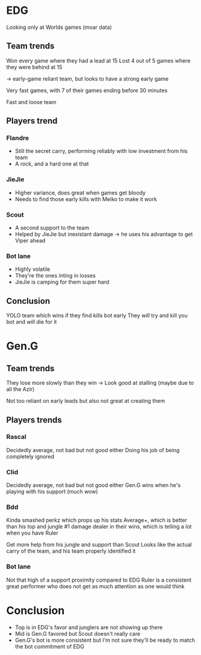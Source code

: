 # EDG

Looking only at Worlds games (moar data)

## Team trends

Won every game where they had a lead at 15
Lost 4 out of 5 games where they were behind at 15

-> early-game reliant team, but looks to have a strong early game

Very fast games, with 7 of their games ending before 30 minutes

Fast and loose team
	
## Players trend

### Flandre

- Still the secret carry, performing reliably with low investment from his team
- A rock, and a hard one at that

### JieJie

- Higher variance, does great when games get bloody
- Needs to find those early kills with Meiko to make it work

### Scout

- A second support to the team
- Helped by JieJie but inexistant damage -> he uses his advantage to get Viper ahead

### Bot lane

- Highly volatile
- They're the ones inting in losses
- JieJie is camping for them super hard

## Conclusion

YOLO team which wins if they find kills bot early
They *will* try and kill you bot and *will* die for it

# Gen.G

## Team trends

They lose more slowly than they win
-> Look good at stalling (maybe due to all the Azir)

Not too reliant on early leads but also not great at creating them

## Players trends

### Rascal

Decidedly average, not bad but not good either
Doing his job of being completely ignored

### Clid

Decidedly average, not bad but not good either
Gen.G wins when he's playing with his support (much wow)

### Bdd

Kinda smashed perkz which props up his stats
Average+, which is better than his top and jungle
#1 damage dealer in their wins, which is telling a lot when you have Ruler

Get more help from his jungle and support than Scout
Looks like the actual carry of the team, and his team properly identified it

### Bot lane

Not that high of a support proximity compared to EDG
Ruler is a consistent great performer who does not get as much attention as one would think

# Conclusion

- Top is in EDG's favor and junglers are not showing up there
- Mid is Gen.G favored but Scout doesn't really care
- Gen.G's bot is more consistent but I'm not sure they'll be ready to match the bot commitment of EDG